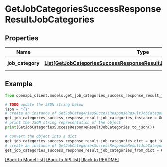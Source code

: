 # GetJobCategoriesSuccessResponseResultJobCategories


## Properties

Name | Type | Description | Notes
------------ | ------------- | ------------- | -------------
**job_category** | [**List[GetJobCategoriesSuccessResponseResultJobCategoriesJobCategoryInner]**](GetJobCategoriesSuccessResponseResultJobCategoriesJobCategoryInner.md) | A list of job categories. | 

## Example

```python
from openapi_client.models.get_job_categories_success_response_result_job_categories import GetJobCategoriesSuccessResponseResultJobCategories

# TODO update the JSON string below
json = "{}"
# create an instance of GetJobCategoriesSuccessResponseResultJobCategories from a JSON string
get_job_categories_success_response_result_job_categories_instance = GetJobCategoriesSuccessResponseResultJobCategories.from_json(json)
# print the JSON string representation of the object
print(GetJobCategoriesSuccessResponseResultJobCategories.to_json())

# convert the object into a dict
get_job_categories_success_response_result_job_categories_dict = get_job_categories_success_response_result_job_categories_instance.to_dict()
# create an instance of GetJobCategoriesSuccessResponseResultJobCategories from a dict
get_job_categories_success_response_result_job_categories_from_dict = GetJobCategoriesSuccessResponseResultJobCategories.from_dict(get_job_categories_success_response_result_job_categories_dict)
```
[[Back to Model list]](../README.md#documentation-for-models) [[Back to API list]](../README.md#documentation-for-api-endpoints) [[Back to README]](../README.md)


